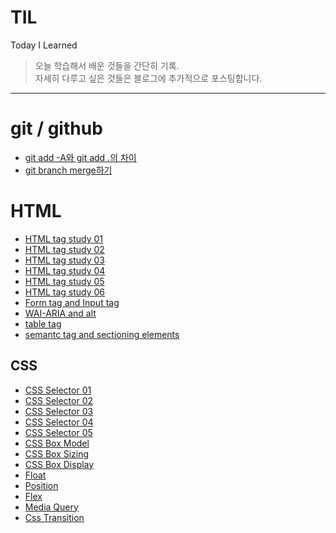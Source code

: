 # TIL
Today I Learned
> 오늘 학습해서 배운 것들을 간단히 기록.  
> 자세히 다루고 싶은 것들은 블로그에 추가적으로 포스팅합니다.
---
# git / github
- [git add -A와 git add .의 차이](https://github.com/sukyungdev/TIL/blob/main/git_github/git_add.md)
- [git branch merge하기](https://github.com/sukyungdev/TIL/blob/main/git_github/git_branch_merge.md)

# HTML
- [HTML tag study 01](https://github.com/sukyungdev/TIL/blob/main/HTML/html_tag_01.md)
- [HTML tag study 02](https://github.com/sukyungdev/TIL/blob/main/HTML/html_tag_02.md)
- [HTML tag study 03](https://github.com/sukyungdev/TIL/blob/main/HTML/html_tag_03.md)
- [HTML tag study 04](https://github.com/sukyungdev/TIL/blob/main/HTML/html_tag_04.md)
- [HTML tag study 05](https://github.com/sukyungdev/TIL/blob/main/HTML/html_tag_05.md)
- [HTML tag study 06](https://github.com/sukyungdev/TIL/blob/main/HTML/html_tag_06.md)
- [Form tag and Input tag](https://github.com/sukyungdev/TIL/blob/main/HTML/form_and_input.md)
- [WAI-ARIA and alt](https://github.com/sukyungdev/TIL/blob/main/HTML/WAI-ARIA%20and%20alt.md)
- [table tag](https://github.com/sukyungdev/TIL/blob/main/HTML/table%20tag.md)
- [semantc tag and sectioning elements](https://github.com/sukyungdev/TIL/blob/main/HTML/semantic%20tag%20and%20sectioning%20elements.md)

## CSS
- [CSS Selector 01](https://github.com/sukyungdev/TIL/blob/main/CSS/CSS%20Selector_01.md)
- [CSS Selector 02](https://github.com/sukyungdev/TIL/blob/main/CSS/CSS%20Selector_02.md)
- [CSS Selector 03](https://github.com/sukyungdev/TIL/blob/main/CSS/CSS%20Selector_03.md)
- [CSS Selector 04](https://github.com/sukyungdev/TIL/blob/main/CSS/CSS%20Selector_04.md)
- [CSS Selector 05](https://github.com/sukyungdev/TIL/blob/main/CSS/CSS%20Selector_05.md)
- [CSS Box Model](https://github.com/sukyungdev/TIL/blob/main/CSS/CSS%20Box%20Model.md)
- [CSS Box Sizing](https://github.com/sukyungdev/TIL/blob/main/CSS/CSS%20Box%20Sizing.md)
- [CSS Box Display](https://github.com/sukyungdev/TIL/blob/main/CSS/CSS%20Box%20Display.md)
- [Float](https://github.com/sukyungdev/TIL/blob/main/CSS/Float.md)
- [Position](https://github.com/sukyungdev/TIL/blob/main/CSS/Position.md)
- [Flex](https://github.com/sukyungdev/TIL/blob/main/CSS/Flex.md)
- [Media Query](https://github.com/sukyungdev/TIL/blob/main/CSS/Media%20Query.md)
- [Css Transition](https://github.com/sukyungdev/TIL/blob/main/CSS/CSS%20Transition.md)
